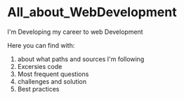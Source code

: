 # All_about_WebDevelopment
I'm Developing my career to web Development

Here you can find with:
  1. about what paths and sources I'm following
  2. Excersies code
  3. Most frequent questions
  4. challenges and solution
  5. Best practices
